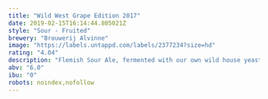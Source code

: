 ```yaml
---
title: "Wild West Grape Edition 2017"
date: 2019-02-15T16:14:44.805021Z
style: "Sour - Fruited"
brewery: "Brouwerij Alvinne"
image: "https://labels.untappd.com/labels/2377234?size=hd"
rating: "4.04"
description: "Flemish Sour Ale, fermented with our own wild house yeast strain 'Morpheus'. Barrel aged version of Omega, macerated with Grapes. "
abv: "6.0"
ibu: "0"
robots: noindex,nofollow
---
```

